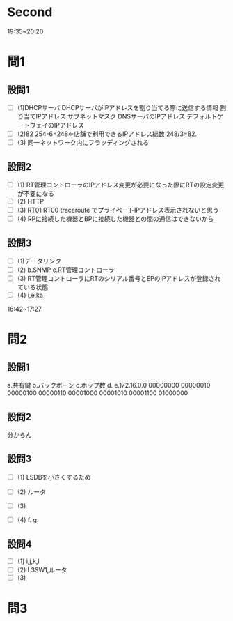 # Second

19:35~20:20

# 問1

## 設問1

- [ ] (1)DHCPサーバ
DHCPサーバがIPアドレスを割り当てる際に送信する情報
割り当てIPアドレス
サブネットマスク
DNSサーバのIPアドレス
デフォルトゲートウェイのIPアドレス
- [ ] (2)82
254-6=248←店舗で利用できるIPアドレス総数
248/3=82.
- [ ] (3)
同一ネットワーク内にフラッディングされる

## 設問2

- [ ] (1)
RT管理コントローラのIPアドレス変更が必要になった際にRTの設定変更が不要になる
- [ ] (2)
HTTP
- [ ] (3)
RT01
RT00
traceroute でプライベートIPアドレス表示されないと思う
- [ ] (4)
RPに接続した機器とBPに接続した機器との間の通信はできないから

## 設問3

- [ ] (1)データリンク
- [ ] (2)
b.SNMP
c.RT管理コントローラ
- [ ] (3)
RT管理コントローラにRTのシリアル番号とEPのIPアドレスが登録されている状態
- [ ] (4)
i,e,ka

16:42~17:27

# 問2

## 設問1

a.共有鍵
b.バックボーン
c.ホップ数
d.
e.172.16.0.0
00000000
00000010
00000100
00000110
00001000
00001010
00001100 01000000

## 設問2

分からん

## 設問3

- [ ] (1)
LSDBを小さくするため
- [ ] (2)
ルータ
- [ ] (3)

- [ ] (4)
f.
g.

## 設問4

- [ ] (1)
i,j,k,l
- [ ] (2)
L3SW1,ルータ
- [ ] (3)

# 問3
